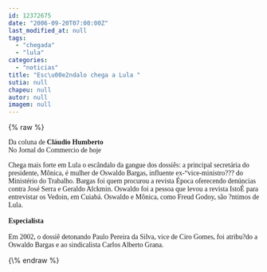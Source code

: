 ```yaml
---
id: 12372675
date: "2006-09-20T07:00:00Z"
last_modified_at: null
tags:
  - "chegada"
  - "lula"
categories:
  - "noticias"
title: "Esc\u00e2ndalo chega a Lula "
sutia: null
chapeu: null
autor: null
imagem: null
---
```

{\% raw %}
<p><P><FONT face=Verdana>Da coluna de <STRONG>Cláudio Humberto</STRONG><BR>No Jornal do Commercio de hoje</FONT></P></p>
<p><P><FONT face=Verdana>Chega mais forte em Lula o escândalo da gangue dos dossiês: a principal secretária do presidente, Mônica, é mulher de Oswaldo Bargas, influente ex-“vice-ministro??? do Ministério do Trabalho. Bargas foi quem procurou a revista Época oferecendo denúncias contra José Serra e Geraldo Alckmin. Oswaldo foi a pessoa que levou a revista IstoÉ para entrevistar os Vedoin, em Cuiabá. Oswaldo e Mônica, como Freud Godoy, são ?ntimos de Lula.<BR><BR><STRONG>Especialista <BR></STRONG><BR>Em 2002, o dossiê detonando Paulo Pereira da Silva, vice de Ciro Gomes, foi atribu?do a Oswaldo Bargas e ao sindicalista Carlos Alberto Grana.</FONT></P> </p>
{\% endraw %}